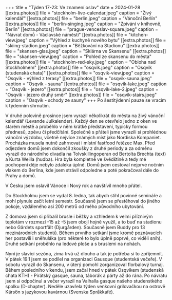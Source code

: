 +++
title = "Týden 17-23: Ve znamení oslav"
date = 2024-01-28
[[extra.photos]]
file = "stockholm-live-calendar.jpeg"
caption = "Živý kalendář"
[[extra.photos]]
file = "berlin.jpeg"
caption = "Vánoční Berlín"
[[extra.photos]]
file = "berlin-singing.jpeg"
caption = "Zpívání v knihovně, Berlín"
[[extra.photos]]
file = "prague-venceslav-square.jpeg"
caption = "Návrat domů - Václavské náměstí"
[[extra.photos]]
file = "kitchen-view.jpeg"
caption = "Výhled z kuchyně nového bytu"
[[extra.photos]]
file = "skiing-stadion.jpeg"
caption = "Běžkování na Stadionu"
[[extra.photos]]
file = "skansen-glas.jpeg"
caption = "Sklárna ve Skansenu"
[[extra.photos]]
file = "skansen-view.jpeg"
caption = "Pohled ze skansenu do města"
[[extra.photos]]
file = "stockholm-red-sky.jpeg"
caption = "Obloha nad Stockholmem"
[[extra.photos]]
file = "osqvik.jpeg"
caption = "Osqvik (studenská chata)"
[[extra.photos]]
file = "osqvik-view.jpeg"
caption = "Osqvik - výhled z terasy"
[[extra.photos]]
file = "osqvik-sauna.jpeg"
caption = "Osqvik - sauna"
[[extra.photos]]
file = "osqvik-lake.jpeg"
caption = "Osqvik - jezero"
[[extra.photos]]
file = "osqvik-lake-2.jpeg"
caption = "Osqvik - jezero druhý směr"
[[extra.photos]]
file = "osqvik-stairs.jpeg"
caption = "Osqvik - schody ze sauny"
+++
Po šestitýdenní pauze se vracím k týdenním shrnutím.

V druhé polovině prosince jsem vyrazil několikrát do města na živý vánoční kalendář (Levande Julkalender). Každý den se otevřelo jedno z oken ve starém městě a proběhlo v něm krátké představení, typicky formou přednesů, zpěvu či předčítání. Společně s přáteli jsme vyrazili si prohlédnou vánoční výzdobu, včetně nejvíce známých míst jako Nordiska Kompaniet. Procházka musela nutně zahrnovat i místní fastfood řetězec Max. Před odjezdem domů jsem dokončil zkoušky z druhé periody a za odměnu vyrazil do národního divadla na Tolvskillingoperan od  Bertolta Brechta (text) a Kurta Weilla (hudba). Hra byla kompletně ve švédštině a tedy mé pochopení děje nebylo zdaleka úplné. Domů jsem cestoval nejprve nočním vlakem do Berlína, kde jsem strávil odpoledne a poté pokračoval dále do Prahy a domů.

V Česku jsem oslavil Vánoce i Nový rok a navštívil mnoho přátel.

Do Stockholmu jsem se vydal 8. ledna, tak abych stihl povinné semináře a mohl plynule začít letní semestr. Současně jsem se přestěhoval do jiného pokoje, vzdáleného asi 200 metrů od mého původního ubytování.

Z domova jsem si přibalil brusle i běžky a vzhledem k velmi příznivým teplotám v rozmezí -15 až -5 jsem obojí hojně využíl, a to buď na stadionu nebo Gärdets sportfält (Djurgården). Současně jsem Buddy pro 13 mezinárodních studentů. Během prvního setkání jsme kromě poznávacích her postavili i sněhuláka (pro některé to bylo úplně poprvé, co viděli sníh). Druhé setkání proběhlo na ledové ploše a s bruslemi na nohách.

Nyní je slavící sezóna, zima trvá už dlouho a tak je potřeba si to zpříjemnit. V pátek 19.1 jsem se podílel na organizaci Gausque (studentská večeře). V sobotu vyrazil do Skansenu, v úterý pomohl zorganizoval florbalový turnaj. Během posledního víkendu, jsem začal hned v pátek Osqvikem (studenská chata KTH) - Pirátský gasque, sauna, táborák a párty až do rána. Po návratu jsem si odpočinul a večer vyrazil na Valhalla gasque našeho studenstkého spolku (D-chapter). Neděle uzavřela týden venkovní grilovačkou na ostrově Kärsön s jazykovou kavárnou (Svenska Språkkafé).
